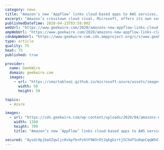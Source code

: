 ```yaml
---
category: news
title: "Amazon’s new ‘AppFlow’ links cloud-based apps to AWS services, automating data flows"
excerpt: "Amazon’s crosstown cloud rival, Microsoft, offers its own service called Azure Logic Apps that offers similar capabilities. Amazon also offers an existing data integration service called EventBridge, geared toward developers. AppFlow, in contrast, offers a point-and-click interface that can be used by people such as business intelligence ..."
publishedDateTime: 2020-04-23T03:59:00Z
webUrl: "https://www.geekwire.com/2020/amazons-new-appflow-links-cloud-based-apps-aws-services-automating-data-flows/"
ampWebUrl: "https://www.geekwire.com/2020/amazons-new-appflow-links-cloud-based-apps-aws-services-automating-data-flows/amp/"
cdnAmpWebUrl: "https://www-geekwire-com.cdn.ampproject.org/c/s/www.geekwire.com/2020/amazons-new-appflow-links-cloud-based-apps-aws-services-automating-data-flows/amp/"
type: article
quality: 75
heat: 75
published: true

provider:
  name: GeekWire
  domain: geekwire.com
  images:
    - url: "https://smartableai.github.io/microsoft-azure/assets/images/organizations/geekwire.com-50x50.jpg"
      width: 50
      height: 50

topics:
  - Azure

images:
  - url: "https://cdn.geekwire.com/wp-content/uploads/2020/04/amazons-new-appflow-links-cloud-1260x709.jpg"
    width: 1260
    height: 709
    title: "Amazon’s new ‘AppFlow’ links cloud-based apps to AWS services, automating data flows"

secured: "Aysdi9pjbaXZqwljc0vkpfk+Pz6tF9W3rOt2qkgGzrtj5ChUfSu0qeCqqW5UIY2W9eDGR2wOejpQXAfP9IQKwGWnLQ2Z6Kfe0PB4jhj9ziDbtm+t0r35ouYK9U/JQR/27iW8qtYjgEMrii4bIW9Z0dVj5xZoqY/7aJsvmGXZoaS5s9VWrOKHJqUmldYGqIENkwPI3rSMn6WN18Pun8X1Mq0YOHQCdJ65WBfCciSmidD5oumX86ZXQ7tf0e61vPY1rmlkjuK7zwbOtMlr6+dtJN3eftONxjI/SMzQSp9WD9yj9y6MlVl1AYYUkXUahC2J;+k6STA+gZInmXFLKgi9okA=="
---
```


